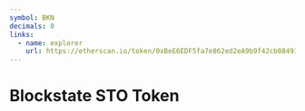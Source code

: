 ```yaml
---
symbol: BKN
decimals: 0
links:
  - name: explorer
    url: https://etherscan.io/token/0xBeE6EDF5fa7e862ed2eA9b9f42cb0849184aAE85
---
```


# Blockstate STO Token
